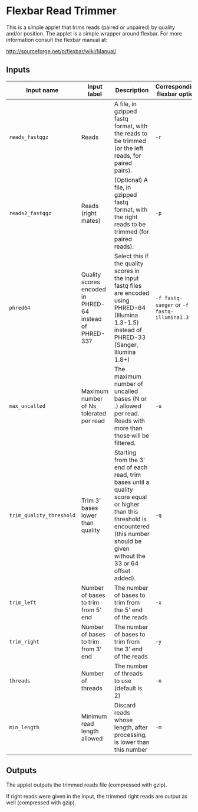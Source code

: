 # Flexbar Read Trimmer

This is a simple applet that trims reads (paired or unpaired) by quality and/or position.
The applet is a simple wrapper around flexbar. For more information consult the flexbar
manual at:

http://sourceforge.net/p/flexbar/wiki/Manual/

## Inputs

| Input name | Input label | Description | Corresponding flexbar option |
|------------|-------------|-------------|------------------------------|
|`reads_fastqgz` |Reads|A file, in gzipped fastq format, with the reads to be trimmed (or the left reads, for paired pairs).|`-r`
|`reads2_fastqgz`|Reads (right mates)|(Optional) A file, in gzipped fastq format, with the right reads to be trimmed (for paired reads).|`-p`
|`phred64`       |Quality scores encoded in PHRED-64 instead of PHRED-33?|Select this if the quality scores in the input fastq files are encoded using PHRED-64 (Illumina 1.3-1.5) instead of PHRED-33 (Sanger, Illumina 1.8+)|`-f fastq-sanger` or `-f fastq-illumina1.3`
|`max_uncalled`|Maximum number of Ns tolerated per read|The maximum number of uncalled bases (N or .) allowed per read. Reads with more than those will be filtered.|`-u`
|`trim_quality_threshold`|Trim 3' bases lower than quality|Starting from the 3' end of each read, trim bases until a quality score equal or higher than this threshold is encountered (this number should be given without the 33 or 64 offset added).|`-q`
|`trim_left`|Number of bases to trim from 5' end|The number of bases to trim from the 5' end of the reads|`-x`
|`trim_right`|Number of bases to trim from 3' end|The number of bases to trim from the 3' end of the reads|`-y`
|`threads`|Number of threads|The number of threads to use (default is 2)|`-n`
|`min_length`|Minimum read length allowed|Discard reads whose length, after processing, is lower than this number|`-m`

## Outputs

The applet outputs the trimmed reads file (compressed with gzip).

If right reads were given in the input, the trimmed right reads are output as well (compressed with gzip).
